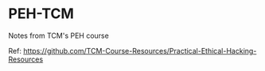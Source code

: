 # PEH-TCM

Notes from TCM's PEH course

Ref: https://github.com/TCM-Course-Resources/Practical-Ethical-Hacking-Resources
